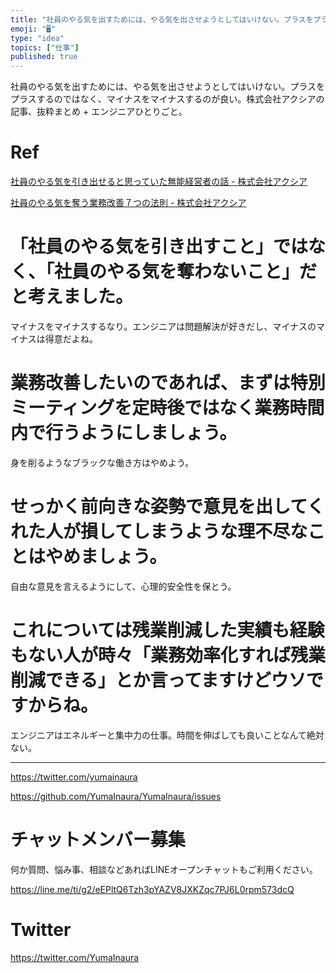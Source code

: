 ```yaml
---
title: "社員のやる気を出すためには、やる気を出させようとしてはいけない。プラスをプラスするのではなく、マイナスをマイナスするのが良い。株式会社アクシ"
emoji: "🖥"
type: "idea"
topics: ["仕事"]
published: true
---
```


社員のやる気を出すためには、やる気を出させようとしてはいけない。プラスをプラスするのではなく、マイナスをマイナスするのが良い。株式会社アクシアの記事、抜粋まとめ + エンジニアひとりごと。

# Ref

[社員のやる気を引き出せると思っていた無能経営者の話 - 株式会社アクシア](https://axia.co.jp/2018-04-24)

[社員のやる気を奪う業務改善７つの法則 - 株式会社アクシア](https://axia.co.jp/2018-04-23)

# 「社員のやる気を引き出すこと」ではなく、「社員のやる気を奪わないこと」だと考えました。

マイナスをマイナスするなり。エンジニアは問題解決が好きだし、マイナスのマイナスは得意だよね。

# 業務改善したいのであれば、まずは特別ミーティングを定時後ではなく業務時間内で行うようにしましょう。

身を削るようなブラックな働き方はやめよう。

# せっかく前向きな姿勢で意見を出してくれた人が損してしまうような理不尽なことはやめましょう。

自由な意見を言えるようにして、心理的安全性を保とう。

# これについては残業削減した実績も経験もない人が時々「業務効率化すれば残業削減できる」とか言ってますけどウソですからね。

エンジニアはエネルギーと集中力の仕事。時間を伸ばしても良いことなんて絶対ない。


---

https://twitter.com/yumainaura

https://github.com/YumaInaura/YumaInaura/issues









<!-- Update From Qiita API -->

# チャットメンバー募集


何か質問、悩み事、相談などあればLINEオープンチャットもご利用ください。

https://line.me/ti/g2/eEPltQ6Tzh3pYAZV8JXKZqc7PJ6L0rpm573dcQ





# Twitter


https://twitter.com/YumaInaura


<!-- Update From Qiita API -->


